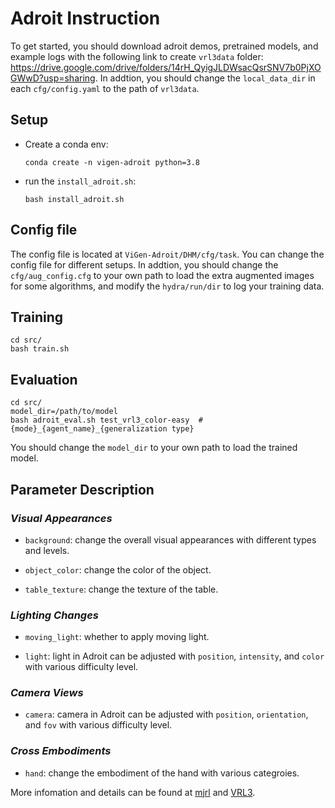 # Adroit Instruction

To get started, you should download adroit demos, pretrained models, and example logs with the following link to create `vrl3data` folder: https://drive.google.com/drive/folders/14rH_QyigJLDWsacQsrSNV7b0PjXOGWwD?usp=sharing. In addtion, you should change the `local_data_dir` in each `cfg/config.yaml` to the path of `vrl3data`.

## Setup
- Create a conda env:
    ```
    conda create -n vigen-adroit python=3.8
    ```
- run the `install_adroit.sh`:
    ```
    bash install_adroit.sh
    ```

## Config file
The config file is located at `ViGen-Adroit/DHM/cfg/task`. You can change the config file for different setups.
In addtion, you should change the `cfg/aug_config.cfg` to your own path to load the extra augmented images for some algorithms, and modify the `hydra/run/dir` to log your training data.

## Training
```
cd src/
bash train.sh
```


## Evaluation
```
cd src/
model_dir=/path/to/model
bash adroit_eval.sh test_vrl3_color-easy  #{mode}_{agent_name}_{generalization type}
```
You should change the `model_dir` to your own path to load the trained model. 

## Parameter Description

### *Visual Appearances*
- `background`: change the overall visual appearances with different types and levels.

- `object_color`: change the color of the object.

- `table_texture`: change the texture of the table.


### *Lighting Changes*
- `moving_light`: whether to apply moving light.

-  `light`: light in Adroit can be adjusted with `position`, `intensity`, and `color` with various difficulty level.

### *Camera Views*
- `camera`: camera in Adroit can be adjusted with `position`, `orientation`, and `fov` with various difficulty level.

### *Cross Embodiments*
- `hand`: change the embodiment of the hand with various categroies.


More infomation and details can be found at [mjrl](https://github.com/aravindr93/mjrl) and [VRL3](https://github.com/microsoft/VRL3). 
